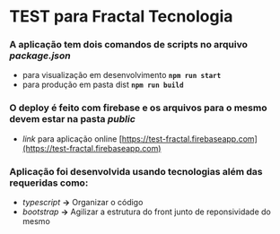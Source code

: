 # TEST para Fractal Tecnologia

### A aplicação tem dois comandos de scripts no arquivo *package.json*

- para visualização em desenvolvimento **`npm run start`**
- para produção em pasta dist **`npm run build`**

### O deploy é feito com firebase e os arquivos para o mesmo devem estar na pasta *public*

- *link* para aplicação online [https://test-fractal.firebaseapp.com](https://test-fractal.firebaseapp.com)

### Aplicação foi desenvolvida usando tecnologias além das requeridas como:

- *typescript* **->** Organizar o código
- *bootstrap* **->** Agilizar a estrutura do front junto de reponsividade do mesmo